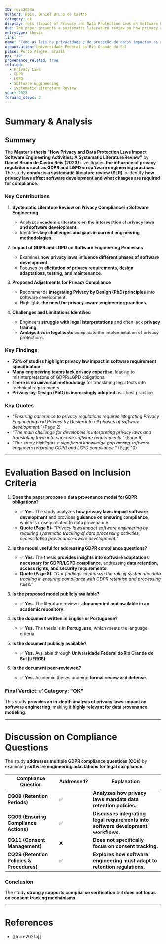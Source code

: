 ```yaml
---
ID: reis2023a
authors: Reis, Daniel Bruno de Castro
category: ok
display: reis (Impact of Privacy and Data Protection Laws on Software Engineering Activities)
due: The paper presents a systematic literature review on how privacy and data protection laws impact software engineering processes, making it relevant for data provenance modeling.
entrytype: thesis
link: ""
name: "Como as leis de privacidade e de proteção de dados impactam as atividades de engenharia de software: uma revisão sistemática da literatura"
organization: Universidade Federal do Rio Grande do Sul
place: Porto Alegre, Brazil
pp: "49"
provenance_related: true
related:
  - Privacy Laws
  - GDPR
  - LGPD
  - Software Engineering
  - Systematic Literature Review
year: 2023
forward_steps: 2
---
```


# **Summary & Analysis**

## **Summary**

The **Master’s thesis "How Privacy and Data Protection Laws Impact Software Engineering Activities: A Systematic Literature Review"** by **Daniel Bruno de Castro Reis (2023)** investigates **the influence of privacy regulations such as GDPR and LGPD on software engineering practices**. The study **conducts a systematic literature review (SLR)** to identify **how privacy laws affect software development and what changes are required for compliance**.

### **Key Contributions**

1. **Systematic Literature Review on Privacy Compliance in Software Engineering**
    
    - Analyzes **academic literature on the intersection of privacy laws and software development**.
    - Identifies **key challenges and gaps in current engineering methodologies**.
2. **Impact of GDPR and LGPD on Software Engineering Processes**
    
    - Examines **how privacy laws influence different phases of software development**.
    - Focuses on **elicitation of privacy requirements, design adaptations, testing, and maintenance**.
3. **Proposed Adjustments for Privacy Compliance**
    
    - Recommends **integrating Privacy by Design (PbD) principles** into software development.
    - Highlights **the need for privacy-aware engineering practices**.
4. **Challenges and Limitations Identified**
    
    - Engineers **struggle with legal interpretations** and often lack **privacy training**.
    - **Ambiguities in legal texts** complicate the implementation of privacy protections.

### **Key Findings**

- **72% of studies highlight privacy law impact in software requirement specification**.
- **Many engineering teams lack privacy expertise**, leading to misinterpretations of GDPR/LGPD obligations.
- **There is no universal methodology** for translating legal texts into technical requirements.
- **Privacy-by-Design (PbD) is increasingly adopted** as a best practice.

### **Key Quotes**

- _“Ensuring adherence to privacy regulations requires integrating Privacy Engineering and Privacy by Design into all phases of software development.”_ (Page 2)
- _“The main challenge for developers is interpreting privacy laws and translating them into concrete software requirements.”_ (Page 6)
- _“Our study highlights a significant knowledge gap among software engineers regarding GDPR and LGPD compliance.”_ (Page 10)

---

# **Evaluation Based on Inclusion Criteria**

1. **Does the paper propose a data provenance model for GDPR obligations?**
    
    - ✅ **Yes.** The study analyzes **how privacy laws impact software development** and provides **guidance on ensuring compliance**, which is closely related to data provenance.
    - **Quote (Page 5):** _“Privacy laws impact software engineering by requiring systematic tracking of data processing activities, necessitating provenance-aware development.”_
2. **Is the model useful for addressing GDPR compliance questions?**
    
    - ✅ **Yes.** The thesis **provides insights into software adaptations necessary for GDPR/LGPD compliance**, addressing **data retention, access rights, and security requirements**.
    - **Quote (Page 8):** _“Our findings emphasize the role of systematic data tracking in ensuring compliance with GDPR retention and processing rules.”_
3. **Is the proposed model publicly available?**
    
    - ✅ **Yes.** The literature review is **documented and available in an academic repository**.
4. **Is the document written in English or Portuguese?**
    
    - ✅ **Yes.** The thesis is in **Portuguese**, which meets the language criteria.
5. **Is the document publicly available?**
    
    - ✅ **Yes.** Available through **Universidade Federal do Rio Grande do Sul (UFRGS)**.
6. **Is the document peer-reviewed?**
    
    - ✅ **Yes.** Academic theses undergo **formal review and defense**.

### **Final Verdict:** ✅ **Category: "OK"**

This study **provides an in-depth analysis of privacy laws' impact on software engineering**, making it **highly relevant for data provenance modeling**.

---

# **Discussion on Compliance Questions**

The study **addresses multiple GDPR compliance questions (CQs)** by examining **software engineering adaptations for legal compliance**.

|**Compliance Question**|**Addressed?**|**Explanation**|
|---|---|---|
|**CQ08 (Retention Periods)**|✅|**Analyzes how privacy laws mandate data retention policies.**|
|**CQ09 (Ensuring Compliance Actions)**|✅|**Discusses integrating legal requirements into software development workflows.**|
|**CQ11 (Consent Management)**|❌|**Does not specifically focus on consent tracking.**|
|**CQ29 (Retention Policies & Procedures)**|✅|**Explores how software engineering must adapt to retention regulations.**|

### **Conclusion**

The study **strongly supports compliance verification** but **does not focus on consent tracking mechanisms**.

---

# References

- [[torre2021a]]